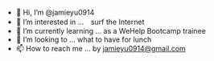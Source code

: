 - 👋 Hi, I’m @jamieyu0914
- 👀 I’m interested in ...　surf the Internet
- 🌱 I’m currently learning ... as a WeHelp Bootcamp trainee
- 🍔 I’m looking to ... what to have for lunch
- 📫 How to reach me ... by jamieyu0914@gmail.com

<!---
jamieyu0914/jamieyu0914 is a ✨ special ✨ repository because its `README.md` (this file) appears on your GitHub profile.
You can click the Preview link to take a look at your changes.
--->
